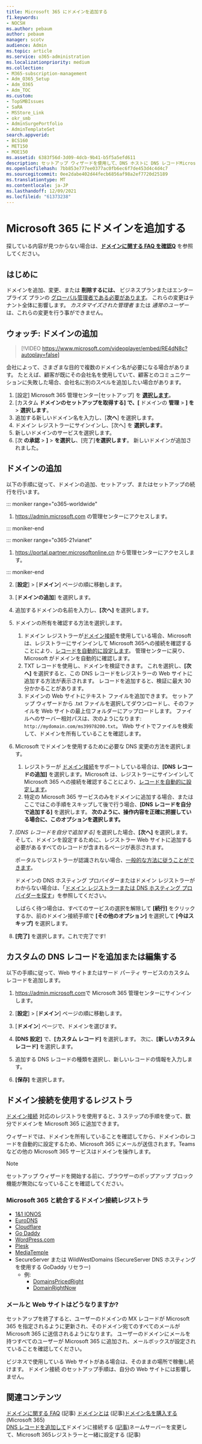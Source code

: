 ```yaml
---
title: Microsoft 365 にドメインを追加する
f1.keywords:
- NOCSH
ms.author: pebaum
author: pebaum
manager: scotv
audience: Admin
ms.topic: article
ms.service: o365-administration
ms.localizationpriority: medium
ms.collection:
- M365-subscription-management
- Adm_O365_Setup
- Adm_O365
- Adm_TOC
ms.custom:
- TopSMBIssues
- SaRA
- MSStore_Link
- okr_smb
- AdminSurgePortfolio
- AdminTemplateSet
search.appverid:
- BCS160
- MET150
- MOE150
ms.assetid: 6383f56d-3d09-4dcb-9b41-b5f5a5efd611
description: セットアップ ウィザードを使用して、DNS ホストに DNS レコードMicrosoft 365追加Microsoft 365 管理センターにドメインを追加します。
ms.openlocfilehash: 7bb853e777ee0377ac0fb6ec6f7de453d4c4d4c7
ms.sourcegitcommit: 0ee2dabe402d44fecb6856af98a2ef7720d25189
ms.translationtype: MT
ms.contentlocale: ja-JP
ms.lasthandoff: 12/09/2021
ms.locfileid: "61373238"
---
```

# <a name="add-a-domain-to-microsoft-365"></a>Microsoft 365 にドメインを追加する

 探している内容が見つからない場合は、**[ドメインに関する FAQ を確認Q](domains-faq.yml)** を参照してください。 
  
## <a name="before-you-begin"></a>はじめに

ドメインを追加、変更、または **削除するには、** ビジネスプランまたはエンタープライズ プランの [グローバル管理者である必要があります](https://products.office.com/business/office)。 これらの変更はテナント全体に影響します。 *カスタマイズされた管理者* または *通常のユーザー* は、これらの変更を行う事ができません。

## <a name="watch-add-a-domain"></a>ウォッチ: ドメインの追加

> [!VIDEO https://www.microsoft.com/videoplayer/embed/RE4dN8c?autoplay=false]

会社によって、さまざまな目的で複数のドメイン名が必要になる場合があります。 たとえば、顧客が既にその会社名を使用していて、顧客とのコミュニケーションに失敗した場合、会社名に別のスペルを追加したい場合があります。

1. [設定] Microsoft 365 管理センター[セットアップ] を <a href="https://go.microsoft.com/fwlink/p/?linkid=2171997" target="_blank">**選択します**</a>。
1. [カスタム **ドメインのセットアップを取得する] で、[** ドメインの **管理**  >  **] を**  >  **選択します**。
1. 追加する新しいドメイン名を入力し、[**次へ**] を選択します。
1. ドメイン レジストラーにサインインし、[次へ] を **選択します**。
1. 新しいドメインのサービスを選択します。
1. [次 **の承認**  >  **]**  >  **を選択し**、[完了]**を選択します**。 新しいドメインが追加されました。

## <a name="add-a-domain"></a>ドメインの追加

以下の手順に従って、ドメインの追加、セットアップ、またはセットアップの続行を行います。 

::: moniker range="o365-worldwide"

1. <a href="https://go.microsoft.com/fwlink/p/?linkid=2024339" target="_blank">https://admin.microsoft.com</a> の管理センターにアクセスします。

::: moniker-end

::: moniker range="o365-21vianet"

1. <a href="https://go.microsoft.com/fwlink/p/?linkid=850627" target="_blank">https://portal.partner.microsoftonline.cn</a> から管理センターにアクセスします。

::: moniker-end
    
2. [**設定**]  >  [**ドメイン**] ページの順に移動します。 

3. [**ドメインの追加**] を選択します。
    
4. 追加するドメインの名前を入力し、**[次へ]** を選択します。
    
5. ドメインの所有を確認する方法を選択します。
    
    1. ドメイン レジストラーが[ドメイン接続](#domain-connect-registrars-integrating-with-microsoft-365)を使用している場合、Microsoft は、レジストラーにサインインして Microsoft 365への接続を確認することにより、[レコードを自動的に設定します](../get-help-with-domains/domain-connect.md)。 管理センターに戻り、Microsoft がドメインを自動的に確認します。
    2. TXT レコードを使用し、ドメインを検証できます。 これを選択し、**[次へ]** を選択すると、この DNS レコードをレジストラーの Web サイトに追加する方法が表示されます。 レコードを追加すると、検証に最大 30 分かかることがあります。 
    3. ドメインの Web サイトにテキスト ファイルを追加できます。 セットアップ ウィザードから .txt ファイルを選択してダウンロードし、そのファイルを Web サイトの最上位フォルダーにアップロードします。 ファイルへのサーバー相対パスは、次のようになります: `http://mydomain.com/ms39978200.txt`。 Web サイトでファイルを検索して、ドメインを所有していることを確認します。
    
6. Microsoft でドメインを使用するために必要な DNS 変更の方法を選択します。
    
    1. レジストラーが [ドメイン接続](#domain-connect-registrars-integrating-with-microsoft-365)をサポートしている場合は、**[DNS レコードの追加]** を選択します。Microsoft は、レジストラーにサインインしてMicrosoft 365 への接続を確認することにより、[レコードを自動的に設定します](../get-help-with-domains/domain-connect.md)。
    2. 特定の Microsoft 365 サービスのみをドメインに追加する場合、またはここではこの手順をスキップして後で行う場合、**[DNS レコードを自分で追加する]** を選択します。 **次のように、操作内容を正確に把握している場合に、このオプションを選択します。**

7. *[DNS レコードを自分で追加する]* を選択した場合、**[次へ]** を選択します。そして、ドメインを設定するために、レジストラー Web サイトに追加する必要があるすべてのレコードが含まれるページが表示されます。 

    ポータルでレジストラーが認識されない場合、[一般的な方法に従うことができます](../get-help-with-domains/create-dns-records-at-any-dns-hosting-provider.md)。
    
    ドメインの DNS ホスティング プロバイダーまたはドメイン レジストラーがわからない場合は、「[ドメイン レジストラーまたは DNS ホスティング プロバイダーを探す](../get-help-with-domains/find-your-domain-registrar.md)」を参照してください。
    
    しばらく待つ場合は、すべてのサービスの選択を解除して **[続行]** をクリックするか、前のドメイン接続手順で **[その他のオプション]** を選択して **[今はスキップ]** を選択します。
    
8. **[完了]** を選択します。これで完了です!

## <a name="add-or-edit-custom-dns-records"></a>カスタムの DNS レコードを追加または編集する

以下の手順に従って、Web サイトまたはサード パーティ サービスのカスタム レコードを追加します。

1. <a href="https://go.microsoft.com/fwlink/p/?linkid=2024339" target="_blank">https://admin.microsoft.com</a>で Microsoft 365 管理センターにサインインします。

2. [**設定**]   >  [**ドメイン**] ページの順に移動します。

3. [**ドメイン**] ページで、ドメインを選びます。 
    
4. **[DNS 設定]** で、**[カスタム レコード]** を選択します。 次に、**[新しいカスタム レコード]** を選択します。

5. 追加する DNS レコードの種類を選択し、新しいレコードの情報を入力します。
    
6. **[保存]** を選択します。

## <a name="registrars-with-domain-connect"></a>ドメイン接続を使用するレジストラ

[ドメイン接続](https://www.domainconnect.org/) 対応のレジストラを使用すると、3 ステップの手順を使って、数分でドメインを Microsoft 365 に追加できます。 
  
ウィザードでは、ドメインを所有していることを確認してから、ドメインのレコードを自動的に設定するため、Microsoft 365 にメールが送信されます。Teams などの他の Microsoft 365 サービスはドメインを操作します。
  
> [!NOTE]
> セットアップ ウィザードを開始する前に、ブラウザーのポップアップ ブロック機能が無効になっていることを確認してください。
  
### <a name="domain-connect-registrars-integrating-with-microsoft-365"></a>Microsoft 365 と統合するドメイン接続レジストラ

- [1&amp;1 IONOS](https://www.1and1.com/)
- [EuroDNS](https://www.eurodns.com/)
- [Cloudflare](https://www.cloudflare.com/)
- [Go Daddy](https://www.godaddy.com/)
- [WordPress.com](https://wordpress.com/)
- [Plesk](https://www.plesk.com/)
- [MediaTemple](https://mediatemple.net/)
- SecureServer または WildWestDomains (SecureServer DNS ホスティングを使用する GoDaddy リセラー)
    - 例:
        - [DomainsPricedRight](https://www.domainspricedright.com/products/domain-registration)
        - [DomainRightNow](https://www.domainrightnow.com/)

### <a name="what-happens-to-my-email-and-website"></a>メールと Web サイトはどうなりますか?

セットアップを終了すると、ユーザーのドメインの MX レコードが Microsoft 365 を指定されるように更新され、そのドメイン宛てのすべてのメールが Microsoft 365 に送信されるようになります。 ユーザーのドメインにメールを持つすべてのユーザーが Microsoft 365 に追加され、メールボックスが設定されていることを確認してください。
  
ビジネスで使用している Web サイトがある場合は、そのままの場所で稼働し続けます。 ドメイン接続 のセットアップ手順は、自分の Web サイトには影響しません。

## <a name="related-content"></a>関連コンテンツ

[ドメインに関する FAQ](domains-faq.yml) (記事) [ドメインとは](../get-help-with-domains/what-is-a-domain.md) (記事)[ドメイン名を購入する](../get-help-with-domains/buy-a-domain-name.md)(Microsoft 365)\
[DNS レコードを追加して](../get-help-with-domains/create-dns-records-at-any-dns-hosting-provider.md)ドメインに接続する ([記事)](../get-help-with-domains/change-nameservers-at-any-domain-registrar.md)ネームサーバーを変更して、Microsoft 365レジストラーと一緒に設定する (記事)